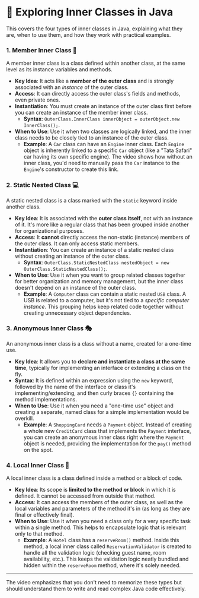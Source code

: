# 📝 Exploring Inner Classes in Java

This covers the four types of inner classes in Java, explaining what they are, when to use them, and how they work with practical examples.

### 1. Member Inner Class 🚗

A member inner class is a class defined within another class, at the same level as its instance variables and methods.

*   **Key Idea**: It acts like a **member of the outer class** and is strongly associated with an *instance* of the outer class.
*   **Access**: It can directly access the outer class's fields and methods, even private ones.
*   **Instantiation**: You must create an instance of the outer class first before you can create an instance of the member inner class.
    *   **Syntax**: `OuterClass.InnerClass innerObject = outerObject.new InnerClass();`.
*   **When to Use**: Use it when two classes are logically linked, and the inner class needs to be closely tied to an instance of the outer class.
    *   **Example**: A `Car` class can have an `Engine` inner class. Each `Engine` object is inherently linked to a specific `Car` object (like a "Tata Safari" car having its own specific engine). The video shows how without an inner class, you'd need to manually pass the `Car` instance to the `Engine`'s constructor to create this link.

### 2. Static Nested Class 💻

A static nested class is a class marked with the `static` keyword inside another class.

*   **Key Idea**: It is associated with the **outer class itself**, not with an instance of it. It's more like a regular class that has been grouped inside another for organizational purposes.
*   **Access**: It **cannot** directly access the non-static (instance) members of the outer class. It can only access static members.
*   **Instantiation**: You can create an instance of a static nested class without creating an instance of the outer class.
    *   **Syntax**: `OuterClass.StaticNestedClass nestedObject = new OuterClass.StaticNestedClass();`.
*   **When to Use**: Use it when you want to group related classes together for better organization and memory management, but the inner class doesn't depend on an instance of the outer class.
    *   **Example**: A `Computer` class can contain a static nested `USB` class. A USB is related to a computer, but it's not tied to a *specific computer instance*. This grouping helps keep related code together without creating unnecessary object dependencies.

### 3. Anonymous Inner Class 🎭

An anonymous inner class is a class without a name, created for a one-time use.

*   **Key Idea**: It allows you to **declare and instantiate a class at the same time**, typically for implementing an interface or extending a class on the fly.
*   **Syntax**: It is defined within an expression using the `new` keyword, followed by the name of the interface or class it's implementing/extending, and then curly braces `{}` containing the method implementations.
*   **When to Use**: Use it when you need a "one-time use" object and creating a separate, named class for a simple implementation would be overkill.
    *   **Example**: A `ShoppingCard` needs a `Payment` object. Instead of creating a whole new `CreditCard` class that implements the `Payment` interface, you can create an anonymous inner class right where the `Payment` object is needed, providing the implementation for the `pay()` method on the spot.

### 4. Local Inner Class 🏨

A local inner class is a class defined inside a method or a block of code.

*   **Key Idea**: Its scope is **limited to the method or block** in which it is defined. It cannot be accessed from outside that method.
*   **Access**: It can access the members of the outer class, as well as the local variables and parameters of the method it's in (as long as they are final or effectively final).
*   **When to Use**: Use it when you need a class only for a very specific task within a single method. This helps to encapsulate logic that is relevant only to that method.
    *   **Example**: A `Hotel` class has a `reserveRoom()` method. Inside this method, a local inner class called `ReservationValidator` is created to handle all the validation logic (checking guest name, room availability, etc.). This keeps the validation logic neatly bundled and hidden within the `reserveRoom` method, where it's solely needed.

---
The video emphasizes that you don't need to memorize these types but should understand them to write and read complex Java code effectively.